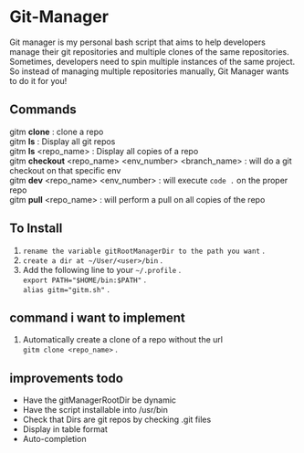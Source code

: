 # Git-Manager

Git manager is my personal bash script that aims to help developers manage their git repositories and multiple clones of the same repositories.
Sometimes, developers need to spin multiple instances of the same project. So instead of managing multiple repositories manually, Git Manager wants to do it for you!

## Commands

gitm **clone** <url> : clone a repo  
gitm **ls** : Display all git repos  
gitm **ls** <repo_name> : Display all copies of a repo  
gitm **checkout** <repo_name> <env_number> <branch_name> : will do a git checkout on that specific env  
gitm **dev** <repo_name> <env_number> : will execute `code .` on the proper repo  
gitm **pull** <repo_name> : will perform a pull on all copies of the repo

## To Install

1. `rename the variable gitRootManagerDir to the path you want` .
2. `create a dir at ~/User/<user>/bin` .
3. Add the following line to your `~/.profile` .  
   `export PATH="$HOME/bin:$PATH"` .  
   `alias gitm="gitm.sh"` .

## command i want to implement

1. Automatically create a clone of a repo without the url  
   `gitm clone <repo_name>` .

## improvements todo

- Have the gitManagerRootDir be dynamic
- Have the script installable into /usr/bin
- Check that Dirs are git repos by checking .git files
- Display in table format
- Auto-completion
